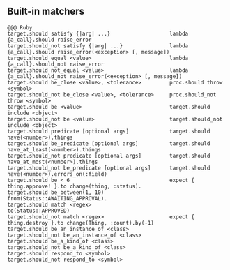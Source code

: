 <!SLIDE full-page>

## Built-in matchers ##

    @@@ Ruby
    target.should satisfy {|arg| ...}                   lambda {a_call}.should raise_error
    target.should_not satisfy {|arg| ...}               lambda {a_call}.should raise_error(<exception> [, message])
    target.should equal <value>                         lambda {a_call}.should_not raise_error
    target.should not_equal <value>                     lambda {a_call}.should_not raise_error(<exception> [, message])
    target.should be_close <value>, <tolerance>         proc.should throw <symbol>
    target.should_not be_close <value>, <tolerance>     proc.should_not throw <symbol>
    target.should be <value>                            target.should include <object>
    target.should_not be <value>                        target.should_not include <object>
    target.should predicate [optional args]             target.should have(<number>).things
    target.should be_predicate [optional args]          target.should have_at_least(<number>).things
    target.should_not predicate [optional args]         target.should have_at_most(<number>).things
    target.should_not be_predicate [optional args]      target.should have(<number>).errors_on(:field)
    target.should be < 6                                expect { thing.approve! }.to change(thing, :status).
    target.should be_between(1, 10)                                               from(Status::AWAITING_APPROVAL).
    target.should match <regex>                                                   to(Status::APPROVED)
    target.should_not match <regex>                     expect { thing.destroy }.to change(Thing, :count).by(-1)
    target.should be_an_instance_of <class>
    target.should_not be_an_instance_of <class>
    target.should be_a_kind_of <class>
    target.should_not be_a_kind_of <class>
    target.should respond_to <symbol>
    target.should_not respond_to <symbol>
    
    
    
    
    
    
    
        
        
    

    